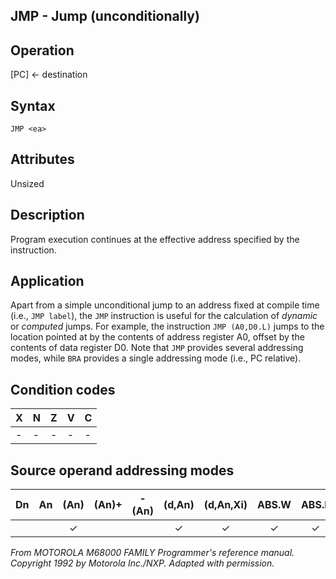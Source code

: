 ## JMP - Jump (unconditionally)

## Operation
[PC] ← destination

## Syntax
```assembly
JMP <ea>
```
## Attributes
Unsized

## Description
Program execution continues at the effective address specified by
the instruction.

## Application
Apart from a simple unconditional jump to an address fixed at
compile time (i.e., `JMP label`), the `JMP` instruction is useful for
the calculation of *dynamic* or *computed* jumps. For example, the
instruction `JMP (A0,D0.L)` jumps to the location pointed at by
the contents of address register A0, offset by the contents of data
register D0. Note that `JMP` provides several addressing modes,
while `BRA` provides a single addressing mode (i.e., PC relative).

## Condition codes
|X|N|Z|V|C|
|--|--|--|--|--|
|-|-|-|-|-|

## Source operand addressing modes
|Dn|An|(An)|(An)+|-(An)|(d,An)|(d,An,Xi)|ABS.W|ABS.L|(d,PC)|(d,PC,Xn)|imm|
|:-:|:-:|:-:|:-:|:-:|:-:|:-:|:-:|:-:|:-:|:-:|:-:|
|||✓|||✓|✓|✓|✓|✓|✓||

*From MOTOROLA M68000 FAMILY Programmer's reference manual. Copyright 1992 by Motorola Inc./NXP. Adapted with permission.*